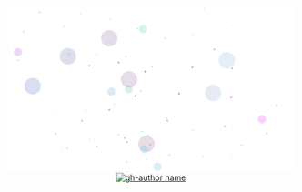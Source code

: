 <div align="center">
  <br>
  <a href="#---">
    <img alt="gh-author head" src="https://raw.githubusercontent.com/Juliocj7/Juliocj7/refs/heads/main/assets/svg/w-01.svg" />
  </a>  
  <a href="#---">
    <img alt="gh-author name" src="https://raw.githubusercontent.com/Juliocj7/Juliocj7/refs/heads/main/assets/svg/txt-02.svg" />
  </a>
</div>
